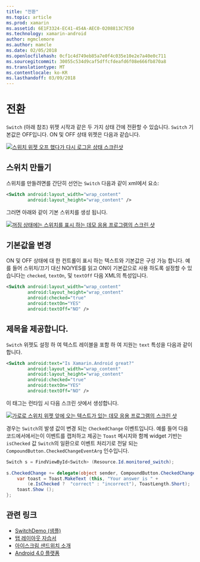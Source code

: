 ```yaml
---
title: "전환"
ms.topic: article
ms.prod: xamarin
ms.assetid: 6E1F3324-EC41-454A-AEC0-0208813C7E50
ms.technology: xamarin-android
author: mgmclemore
ms.author: mamcle
ms.date: 02/05/2018
ms.openlocfilehash: 0cf1c4d749eb85a7e0f4c035e10e2e7a40e0c711
ms.sourcegitcommit: 30055c534d9caf5dffcfdeafd6f08e666fb870a8
ms.translationtype: MT
ms.contentlocale: ko-KR
ms.lasthandoff: 03/09/2018
---
```

# <a name="switch"></a>전환

`Switch` (아래 참조) 위젯 시작과 같은 두 가지 상태 간에 전환할 수 있습니다. `Switch` 기본값은 OFF입니다. ON 및 OFF 상태 위젯은 다음과 같습니다.

[![스위치 위젯 오프 했다가 다시 로그온 상태 스크린샷](switch-images/16-switch-onoff.png)](switch-images/16-switch-onoff.png#lightbox)


## <a name="creating-a-switch"></a>스위치 만들기

스위치를 만들려면를 간단히 선언는 `Switch` 다음과 같이 xml에서 요소:

```xml
<Switch android:layout_width="wrap_content"
        android:layout_height="wrap_content" />
```

그러면 아래와 같이 기본 스위치를 생성 됩니다.

[![꺼짐 상태에는 스위치를 표시 하는 데모 응용 프로그램의 스크린 샷](switch-images/07-switch.png)](switch-images/07-switch.png#lightbox)


## <a name="changing-default-values"></a>기본값을 변경

ON 및 OFF 상태에 대 한 컨트롤이 표시 하는 텍스트와 기본값은 구성 가능 합니다. 예를 들어 스위치/끄기 대신 NO/YES를 읽고 ON이 기본값으로 사용 하도록 설정할 수 있습니다는 `checked`, `textOn`, 및 `textOff` 다음 XML의 특성입니다.

```xml
<Switch android:layout_width="wrap_content"
        android:layout_height="wrap_content"
        android:checked="true"
        android:textOn="YES"
        android:textOff="NO" />
```



## <a name="providing-a-title"></a>제목을 제공합니다.

`Switch` 위젯도 설정 하 여 텍스트 레이블을 포함 하 여 지원는 `text` 특성을 다음과 같이 합니다.

```xml
<Switch android:text="Is Xamarin.Android great?"
        android:layout_width="wrap_content"
        android:layout_height="wrap_content"
        android:checked="true"
        android:textOn="YES"
        android:textOff="NO" />
```

이 태그는 런타임 시 다음 스크린 샷에서 생성합니다.

[![가로로 스위치 위젯 앞에 오는 텍스트가 있는 데모 응용 프로그램의 스크린 샷](switch-images/08-switch.png)](switch-images/08-switch.png#lightbox)

경우는 `Switch`의 발생 값이 변경 되는 `CheckedChange` 이벤트입니다.
예를 들어 다음 코드에서에서는이 이벤트를 캡처하고 제공는 `Toast` 메시지와 함께 widget 기반는 `isChecked` 값 `Switch`의 일환으로 이벤트 처리기로 전달 되는 `CompoundButton.CheckedChangeEventArg` 인수입니다.

```csharp
Switch s = FindViewById<Switch> (Resource.Id.monitored_switch);
           
s.CheckedChange += delegate(object sender, CompoundButton.CheckedChangeEventArgs e) {
    var toast = Toast.MakeText (this, "Your answer is " +
        (e.IsChecked ?  "correct" : "incorrect"), ToastLength.Short);
    toast.Show ();
};
```


## <a name="related-links"></a>관련 링크

- [SwitchDemo (샘플)](https://developer.xamarin.com/samples/monodroid/PlatformFeatures/ICS_Samples/SwitchDemo/)
- [탭 레이아웃 자습서](~/android/user-interface/layouts/tab-layout/index.md)
- [아이스크림 샌드위치 소개](http://www.android.com/about/ice-cream-sandwich/)
- [Android 4.0 플랫폼](http://developer.android.com/sdk/android-4.0.html)
